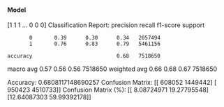 #### Model
[1 1 1 ... 0 0 0]
Classification Report:
              precision    recall  f1-score   support

           0       0.39      0.30      0.34   2057494
           1       0.76      0.83      0.79   5461156

    accuracy                           0.68   7518650
   macro avg       0.57      0.56      0.56   7518650
weighted avg       0.66      0.68      0.67   7518650

Accuracy: 0.6808117148690257
Confusion Matrix:
[[ 608052 1449442]
 [ 950423 4510733]]
Confusion Matrix (%):
[[ 8.08724971 19.27795548]
 [12.64087303 59.99392178]]

